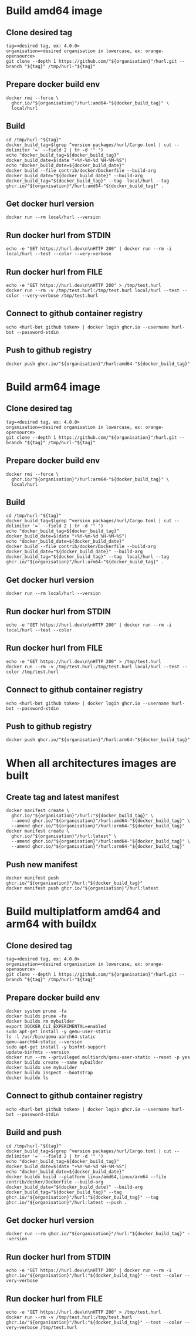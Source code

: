 # Build amd64 image

## Clone desired tag

```
tag=<desired tag, ex: 4.0.0>
organisation=<desired organisation in lowercase, ex: orange-opensource>
git clone --depth 1 https://github.com/"${organisation}"/hurl.git --branch "${tag}" /tmp/hurl-"${tag}"
```

## Prepare docker build env

```
docker rmi --force \
  ghcr.io/"${organisation}"/hurl:amd64-"${docker_build_tag}" \
  local/hurl
```

## Build

```
cd /tmp/hurl-"${tag}"
docker_build_tag=$(grep ^version packages/hurl/Cargo.toml | cut --delimiter '=' --field 2 | tr -d '" ')
echo "docker_build_tag=${docker_build_tag}"
docker_build_date=$(date "+%Y-%m-%d %H-%M-%S")
echo "docker_build_date=${docker_build_date}"
docker build --file contrib/docker/Dockerfile --build-arg docker_build_date="${docker_build_date}" --build-arg docker_build_tag="${docker_build_tag}" --tag  local/hurl --tag ghcr.io/"${organisation}"/hurl:amd64-"${docker_build_tag}" .
```

## Get docker hurl version

```
docker run --rm local/hurl --version
```

## Run docker hurl from STDIN

```
echo -e "GET https://hurl.dev\n\nHTTP 200" | docker run --rm -i local/hurl --test --color --very-verbose
```

## Run docker hurl from FILE

```
echo -e "GET https://hurl.dev\n\nHTTP 200" > /tmp/test.hurl
docker run --rm -v /tmp/test.hurl:/tmp/test.hurl local/hurl --test --color --very-verbose /tmp/test.hurl
```

## Connect to github container registry

```
echo <hurl-bot github token> | docker login ghcr.io --username hurl-bot --password-stdin
```

## Push to github registry

```
docker push ghcr.io/"${organisation}"/hurl:amd64-"${docker_build_tag}"
```

# Build arm64 image

## Clone desired tag

```
tag=<desired tag, ex: 4.0.0>
organisation=<desired organisation in lowercase, ex: orange-opensource>
git clone --depth 1 https://github.com/"${organisation}"/hurl.git --branch "${tag}" /tmp/hurl-"${tag}"
```

## Prepare docker build env

```
docker rmi --force \
  ghcr.io/"${organisation}"/hurl:arm64-"${docker_build_tag}" \
  local/hurl
```

## Build

```
cd /tmp/hurl-"${tag}"
docker_build_tag=$(grep ^version packages/hurl/Cargo.toml | cut --delimiter '=' --field 2 | tr -d '" ')
echo "docker_build_tag=${docker_build_tag}"
docker_build_date=$(date "+%Y-%m-%d %H-%M-%S")
echo "docker_build_date=${docker_build_date}"
docker build --file contrib/docker/Dockerfile --build-arg docker_build_date="${docker_build_date}" --build-arg docker_build_tag="${docker_build_tag}" --tag  local/hurl --tag ghcr.io/"${organisation}"/hurl:arm64-"${docker_build_tag}" .
```

## Get docker hurl version

```
docker run --rm local/hurl --version
```

## Run docker hurl from STDIN

```
echo -e "GET https://hurl.dev\n\nHTTP 200" | docker run --rm -i local/hurl --test --color
```

## Run docker hurl from FILE

```
echo -e "GET https://hurl.dev\n\nHTTP 200" > /tmp/test.hurl
docker run --rm -v /tmp/test.hurl:/tmp/test.hurl local/hurl --test --color /tmp/test.hurl
```

## Connect to github container registry

```
echo <hurl-bot github token> | docker login ghcr.io --username hurl-bot --password-stdin
```

## Push to github registry

```
docker push ghcr.io/"${organisation}"/hurl:arm64-"${docker_build_tag}"
```

# When all architectures images are built
## Create tag and latest manifest

```
docker manifest create \
  ghcr.io/"${organisation}"/hurl:"${docker_build_tag}" \
  --amend ghcr.io/"${organisation}"/hurl:amd64-"${docker_build_tag}" \
  --amend ghcr.io/"${organisation}"/hurl:arm64-"${docker_build_tag}"
docker manifest create \
  ghcr.io/"${organisation}"/hurl:latest" \
  --amend ghcr.io/"${organisation}"/hurl:amd64-"${docker_build_tag}" \
  --amend ghcr.io/"${organisation}"/hurl:arm64-"${docker_build_tag}"
```

## Push new manifest

```
docker manifest push ghcr.io/"${organisation}"/hurl:"${docker_build_tag}"
docker manifest push ghcr.io/"${organisation}"/hurl:latest
```

# Build multiplatform amd64 and arm64 with buildx

## Clone desired tag

```
tag=<desired tag, ex: 4.0.0>
organisation=<desired organisation in lowercase, ex: orange-opensource>
git clone --depth 1 https://github.com/"${organisation}"/hurl.git --branch "${tag}" /tmp/hurl-"${tag}"
```

## Prepare docker build env

```
docker system prune -fa
docker buildx prune -fa
docker buildx rm mybuilder
export DOCKER_CLI_EXPERIMENTAL=enabled
sudo apt-get install -y qemu-user-static
ls -l /usr/bin/qemu-aarch64-static
qemu-aarch64-static --version
sudo apt-get install -y binfmt-support
update-binfmts --version
docker run --rm --privileged multiarch/qemu-user-static --reset -p yes
docker buildx create --name mybuilder
docker buildx use mybuilder
docker buildx inspect --bootstrap
docker buildx ls
```

## Connect to github container registry

```
echo <hurl-bot github token> | docker login ghcr.io --username hurl-bot --password-stdin
```

## Build and push

```
cd /tmp/hurl-"${tag}"
docker_build_tag=$(grep ^version packages/hurl/Cargo.toml | cut --delimiter '=' --field 2 | tr -d '" ')
echo "docker_build_tag=${docker_build_tag}"
docker_build_date=$(date "+%Y-%m-%d %H-%M-%S")
echo "docker_build_date=${docker_build_date}"
docker buildx build --platform linux/amd64,linux/arm64 --file contrib/docker/Dockerfile --build-arg docker_build_date="${docker_build_date}" --build-arg docker_build_tag="${docker_build_tag}" --tag ghcr.io/"${organisation}"/hurl:"${docker_build_tag}" --tag ghcr.io/"${organisation}"/hurl:latest --push .
```

## Get docker hurl version

```
docker run --rm ghcr.io/"${organisation}"/hurl:"${docker_build_tag}" --version
```

## Run docker hurl from STDIN

```
echo -e "GET https://hurl.dev\n\nHTTP 200" | docker run --rm -i ghcr.io/"${organisation}"/hurl:"${docker_build_tag}" --test --color --very-verbose
```

## Run docker hurl from FILE

```
echo -e "GET https://hurl.dev\n\nHTTP 200" > /tmp/test.hurl
docker run --rm -v /tmp/test.hurl:/tmp/test.hurl ghcr.io/"${organisation}"/hurl:"${docker_build_tag}" --test --color --very-verbose /tmp/test.hurl
```
